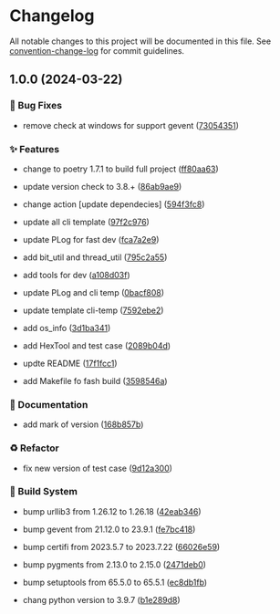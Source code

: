 # Changelog

All notable changes to this project will be documented in this file. See [convention-change-log](https://github.com/convention-change/convention-change-log) for commit guidelines.

## 1.0.0 (2024-03-22)

### 🐛 Bug Fixes

* remove check at windows for support gevent ([73054351](https://github.com/sinlov/python3-playground/commit/730543517bcf1e391da100ca099e5a6ef322e243))

### ✨ Features

* change to poetry 1.7.1 to build full project ([ff80aa63](https://github.com/sinlov/python3-playground/commit/ff80aa6359f94076fd5ffa7831a6f752cfb1ab6a))

* update version check to 3.8.+ ([86ab9ae9](https://github.com/sinlov/python3-playground/commit/86ab9ae94b51456951d1e47a5242ec4ab04d8380))

* change action [update dependecies] ([594f3fc8](https://github.com/sinlov/python3-playground/commit/594f3fc89af0ab5050bfb4e5f96b6146b39dffc8))

* update all cli template ([97f2c976](https://github.com/sinlov/python3-playground/commit/97f2c976523da6fa68ade59e4797021d258a9a3b))

* update PLog for fast dev ([fca7a2e9](https://github.com/sinlov/python3-playground/commit/fca7a2e934a70f0667420451117bd4436e5fc022))

* add bit_util and thread_util ([795c2a55](https://github.com/sinlov/python3-playground/commit/795c2a550acb5161a71f349e262e49d1317523e6))

* add tools for dev ([a108d03f](https://github.com/sinlov/python3-playground/commit/a108d03f81695e507410f2a2d9b88f50c3a07c4d))

* update PLog and cli temp ([0bacf808](https://github.com/sinlov/python3-playground/commit/0bacf808b7538e7de5bd8f37249f02a8bae96fa6))

* update template cli-temp ([7592ebe2](https://github.com/sinlov/python3-playground/commit/7592ebe2af2d7171d17c724169de81af8a1884e9))

* add os_info ([3d1ba341](https://github.com/sinlov/python3-playground/commit/3d1ba341cdddefa1020816e5f40de0c79eb3626c))

* add HexTool and test case ([2089b04d](https://github.com/sinlov/python3-playground/commit/2089b04d1280f16c7bf84b6a7181c8059f628c13))

* updte README ([17f1fcc1](https://github.com/sinlov/python3-playground/commit/17f1fcc1c289728baec81c6ad28c630969609a07))

* add Makefile fo fash build ([3598546a](https://github.com/sinlov/python3-playground/commit/3598546a91de6ca1290500572fba86dec7d3e2c9))

### 📝 Documentation

* add mark of version ([168b857b](https://github.com/sinlov/python3-playground/commit/168b857ba7267eb353311b3379577a215826c20d))

### ♻ Refactor

* fix new version of test case ([9d12a300](https://github.com/sinlov/python3-playground/commit/9d12a300ccc6c9d7a19600b5f521827946f7556f))

### 👷‍ Build System

* bump urllib3 from 1.26.12 to 1.26.18 ([42eab346](https://github.com/sinlov/python3-playground/commit/42eab3463bae37269a60583a13db1d6e3cf4c350))

* bump gevent from 21.12.0 to 23.9.1 ([fe7bc418](https://github.com/sinlov/python3-playground/commit/fe7bc41803315162a2c1a7c3a402cc97ad65b83b))

* bump certifi from 2023.5.7 to 2023.7.22 ([66026e59](https://github.com/sinlov/python3-playground/commit/66026e59f57e2aae1ac79f7ab455ee6055e0e5a6))

* bump pygments from 2.13.0 to 2.15.0 ([2471deb0](https://github.com/sinlov/python3-playground/commit/2471deb06859c528864a4c6696713d53a188d967))

* bump setuptools from 65.5.0 to 65.5.1 ([ec8db1fb](https://github.com/sinlov/python3-playground/commit/ec8db1fbfe966b62a9c286b292555c9f685a6e02))

* chang python version to 3.9.7 ([b1e289d8](https://github.com/sinlov/python3-playground/commit/b1e289d88b8869dcb21b02804367eedc60eccf37))
